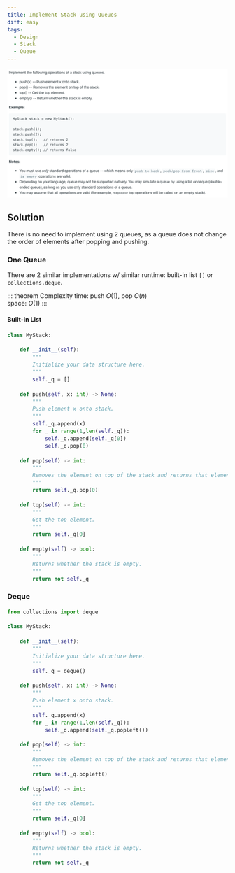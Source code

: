 ```yaml
---
title: Implement Stack using Queues
diff: easy
tags:
  - Design
  - Stack
  - Queue
---
```


<img class="medium-zoom" src="/algo/implement-stack-using-queues.png" alt="https://leetcode.com/problems/implement-stack-using-queues">

## Solution

There is no need to implement using 2 queues, as a queue does not change the order of elements after popping and pushing.

### One Queue

There are 2 similar implementations w/ similar runtime: built-in list `[]` or `collections.deque`.

::: theorem Complexity
time: push $O(1)$, pop $O(n)$  
space: $O(1)$
:::

#### Built-in List

```py
class MyStack:

    def __init__(self):
        """
        Initialize your data structure here.
        """
        self._q = []

    def push(self, x: int) -> None:
        """
        Push element x onto stack.
        """
        self._q.append(x)
        for _ in range(1,len(self._q)):
            self._q.append(self._q[0])
            self._q.pop(0)

    def pop(self) -> int:
        """
        Removes the element on top of the stack and returns that element.
        """
        return self._q.pop(0)

    def top(self) -> int:
        """
        Get the top element.
        """
        return self._q[0]

    def empty(self) -> bool:
        """
        Returns whether the stack is empty.
        """
        return not self._q
```

### Deque

```py
from collections import deque

class MyStack:

    def __init__(self):
        """
        Initialize your data structure here.
        """
        self._q = deque()

    def push(self, x: int) -> None:
        """
        Push element x onto stack.
        """
        self._q.append(x)
        for _ in range(1,len(self._q)):
            self._q.append(self._q.popleft())

    def pop(self) -> int:
        """
        Removes the element on top of the stack and returns that element.
        """
        return self._q.popleft()

    def top(self) -> int:
        """
        Get the top element.
        """
        return self._q[0]

    def empty(self) -> bool:
        """
        Returns whether the stack is empty.
        """
        return not self._q
```
